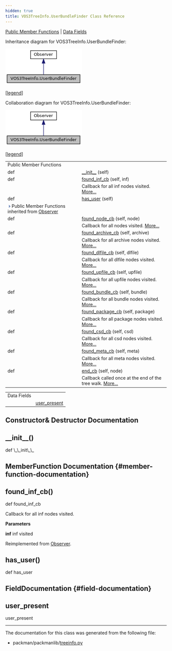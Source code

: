 ```yaml
---
hidden: true
title: VOS3TreeInfo.UserBundleFinder Class Reference
---
```


[Public Member Functions](#pub-methods) \| [Data Fields](#pub-attribs)

Inheritance diagram for VOS3TreeInfo.UserBundleFinder:

![Inheritance graph](classpackmanlib_1_1treeinfo_1_1_v_o_s3_tree_info_1_1_user_bundle_finder__inherit__graph.png)

\[<a href="graph_legend.md">legend</a>\]

Collaboration diagram for VOS3TreeInfo.UserBundleFinder:

![Collaboration graph](classpackmanlib_1_1treeinfo_1_1_v_o_s3_tree_info_1_1_user_bundle_finder__coll__graph.png)

\[<a href="graph_legend.md">legend</a>\]

|  |  |
|----|----|
| Public Member Functions |  |
| def  | [\_\_init\_\_](#ae64f0875afe3067b97ba370b354b9213) (self) |
| def  | [found_inf_cb](#a8af64daa34d66290c5e9b88a138abd34) (self, inf) |
|   | Callback for all inf nodes visited. [More\...](#a8af64daa34d66290c5e9b88a138abd34)<br/> |
| def  | [has_user](#ae43f2344da47103f3bd4bb3c90343fa3) (self) |
| ![-](closed.png) Public Member Functions inherited from <a href="classpackmanlib_1_1treewalk_1_1_observer.md">Observer</a> |  |
| def  | <a href="classpackmanlib_1_1treewalk_1_1_observer.md#a105daf7d38d3518013ba998c7ced4966">found_node_cb</a> (self, node) |
|   | Callback for all nodes visited. <a href="classpackmanlib_1_1treewalk_1_1_observer.md#a105daf7d38d3518013ba998c7ced4966">More...</a><br/> |
| def  | <a href="classpackmanlib_1_1treewalk_1_1_observer.md#a4339f9ca68bfdbd28e44f729dc96986e">found_archive_cb</a> (self, archive) |
|   | Callback for all archive nodes visited. <a href="classpackmanlib_1_1treewalk_1_1_observer.md#a4339f9ca68bfdbd28e44f729dc96986e">More...</a><br/> |
| def  | <a href="classpackmanlib_1_1treewalk_1_1_observer.md#a4658c97464b5e6183818fca2569e7a8e">found_dlfile_cb</a> (self, dlfile) |
|   | Callback for all dlfile nodes visited. <a href="classpackmanlib_1_1treewalk_1_1_observer.md#a4658c97464b5e6183818fca2569e7a8e">More...</a><br/> |
| def  | <a href="classpackmanlib_1_1treewalk_1_1_observer.md#ab7683a66151046935d5fc429c51fd083">found_upfile_cb</a> (self, upfile) |
|   | Callback for all upfile nodes visited. <a href="classpackmanlib_1_1treewalk_1_1_observer.md#ab7683a66151046935d5fc429c51fd083">More...</a><br/> |
| def  | <a href="classpackmanlib_1_1treewalk_1_1_observer.md#ab0c64a83f57aafaaf2b5e9f5ff6c9b28">found_bundle_cb</a> (self, bundle) |
|   | Callback for all bundle nodes visited. <a href="classpackmanlib_1_1treewalk_1_1_observer.md#ab0c64a83f57aafaaf2b5e9f5ff6c9b28">More...</a><br/> |
| def  | <a href="classpackmanlib_1_1treewalk_1_1_observer.md#a2e71416030fe50ca62bff56697cd4ee3">found_package_cb</a> (self, package) |
|   | Callback for all package nodes visited. <a href="classpackmanlib_1_1treewalk_1_1_observer.md#a2e71416030fe50ca62bff56697cd4ee3">More...</a><br/> |
| def  | <a href="classpackmanlib_1_1treewalk_1_1_observer.md#ad324df3784468c2b8876d1096027bfc4">found_csd_cb</a> (self, csd) |
|   | Callback for all csd nodes visited. <a href="classpackmanlib_1_1treewalk_1_1_observer.md#ad324df3784468c2b8876d1096027bfc4">More...</a><br/> |
| def  | <a href="classpackmanlib_1_1treewalk_1_1_observer.md#abda2863e87d519845652d3c3f628fe3b">found_meta_cb</a> (self, meta) |
|   | Callback for all meta nodes visited. <a href="classpackmanlib_1_1treewalk_1_1_observer.md#abda2863e87d519845652d3c3f628fe3b">More...</a><br/> |
| def  | <a href="classpackmanlib_1_1treewalk_1_1_observer.md#a5feaf5a94cffa0c0d626f4ba4573c9b7">end_cb</a> (self, node) |
|   | Callback called once at the end of the tree walk. <a href="classpackmanlib_1_1treewalk_1_1_observer.md#a5feaf5a94cffa0c0d626f4ba4573c9b7">More...</a><br/> |

|             |                                                    |
|-------------|----------------------------------------------------|
| Data Fields |                                                    |
|             | [user_present](#a10dfae50f7fac12628e5d3489b603aaa) |

## Constructor& Destructor Documentation

## \_\_init\_\_() <a href="#ae64f0875afe3067b97ba370b354b9213" id="ae64f0875afe3067b97ba370b354b9213"></a>

<p>def \_\_init\_\_</p>

## MemberFunction Documentation {#member-function-documentation}

## found_inf_cb() <a href="#a8af64daa34d66290c5e9b88a138abd34" id="a8af64daa34d66290c5e9b88a138abd34"></a>

<p>def found_inf_cb</p>

Callback for all inf nodes visited.

**Parameters**

**inf** inf visited

Reimplemented from <a href="classpackmanlib_1_1treewalk_1_1_observer.md#a8af64daa34d66290c5e9b88a138abd34">Observer</a>.

## has_user() <a href="#ae43f2344da47103f3bd4bb3c90343fa3" id="ae43f2344da47103f3bd4bb3c90343fa3"></a>

<p>def has_user</p>

## FieldDocumentation {#field-documentation}

## user_present <a href="#a10dfae50f7fac12628e5d3489b603aaa" id="a10dfae50f7fac12628e5d3489b603aaa"></a>

<p>user_present</p>

------------------------------------------------------------------------

The documentation for this class was generated from the following file:

- packman/packmanlib/<a href="treeinfo_8py.md">treeinfo.py</a>
